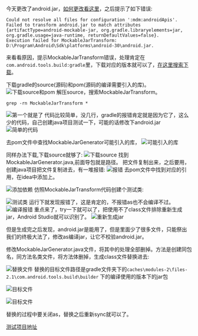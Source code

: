 今天更改了android.jar，[如何更改看这里](https://blog.csdn.net/qq_26413249/article/details/109749465)，之后提示了如下错误:

```
Could not resolve all files for configuration ':mdm:androidApis'.
Failed to transform android.jar to match attributes {artifactType=android-mockable-jar, org.gradle.libraryelements=jar, org.gradle.usage=java-runtime, returnDefaultValues=false}.
Execution failed for MockableJarTransform: D:\Program\Android\Sdk\platforms\android-30\android.jar.
```
来看看原因，提示MockableJarTransform错误，处理肯定在`com.android.tools.build:gradle`里，下载对应的版本就可以了，[在这里搜索下载](https://maven.aliyun.com/mvn/search)。

下载gradle的source(源码)和pom(源码的编译需要引入的库)。
![下载source和pom](https://img-blog.csdnimg.cn/20201119174958731.png?x-oss-process=image/watermark,type_ZmFuZ3poZW5naGVpdGk,shadow_10,text_aHR0cHM6Ly9ibG9nLmNzZG4ubmV0L3FxXzI2NDEzMjQ5,size_16,color_FFFFFF,t_70#pic_center)
解压source，搜索MockableJarTransform。

```
grep -rn MockableJarTransform *
```
![第一个就是了](https://img-blog.csdnimg.cn/2020111917534281.png#pic_center)
代码比较简单，没几行，gradle的报错肯定就是因为它了，这么少的代码，自己创建java项目测试一下，可能的话修改下android.jar
![简单的代码](https://img-blog.csdnimg.cn/20201119175437967.png?x-oss-process=image/watermark,type_ZmFuZ3poZW5naGVpdGk,shadow_10,text_aHR0cHM6Ly9ibG9nLmNzZG4ubmV0L3FxXzI2NDEzMjQ5,size_16,color_FFFFFF,t_70#pic_center)

去pom文件中查找MockableJarGenerator可能引入的库，
![可能引入的库](https://img-blog.csdnimg.cn/20201119175708554.png?x-oss-process=image/watermark,type_ZmFuZ3poZW5naGVpdGk,shadow_10,text_aHR0cHM6Ly9ibG9nLmNzZG4ubmV0L3FxXzI2NDEzMjQ5,size_16,color_FFFFFF,t_70#pic_center)

同样办法下载,下载source就够了:
![下载source](https://img-blog.csdnimg.cn/20201119175820607.png?x-oss-process=image/watermark,type_ZmFuZ3poZW5naGVpdGk,shadow_10,text_aHR0cHM6Ly9ibG9nLmNzZG4ubmV0L3FxXzI2NDEzMjQ5,size_16,color_FFFFFF,t_70#pic_center)
找到MockableJarGenerator.java,前面导包就是路径。
把文件复制出来，之后要用，创建java项目把文件复制进去，有一堆报错:
![报错](https://img-blog.csdnimg.cn/2020111918015890.png?x-oss-process=image/watermark,type_ZmFuZ3poZW5naGVpdGk,shadow_10,text_aHR0cHM6Ly9ibG9nLmNzZG4ubmV0L3FxXzI2NDEzMjQ5,size_16,color_FFFFFF,t_70#pic_center)
去pom文件中找到对应的引用，在idea中添加上。

![添加依赖](https://img-blog.csdnimg.cn/20201119180628807.png?x-oss-process=image/watermark,type_ZmFuZ3poZW5naGVpdGk,shadow_10,text_aHR0cHM6Ly9ibG9nLmNzZG4ubmV0L3FxXzI2NDEzMjQ5,size_16,color_FFFFFF,t_70#pic_center)
仿照MockableJarTransform代码创建个测试类:

![测试类](https://img-blog.csdnimg.cn/20201119180906169.png?x-oss-process=image/watermark,type_ZmFuZ3poZW5naGVpdGk,shadow_10,text_aHR0cHM6Ly9ibG9nLmNzZG4ubmV0L3FxXzI2NDEzMjQ5,size_16,color_FFFFFF,t_70#pic_center)
运行下就发现报错了，这是肯定的，不报错as也不会编译不过。
![编译报错](https://img-blog.csdnimg.cn/2020111918110281.png?x-oss-process=image/watermark,type_ZmFuZ3poZW5naGVpdGk,shadow_10,text_aHR0cHM6Ly9ibG9nLmNzZG4ubmV0L3FxXzI2NDEzMjQ5,size_16,color_FFFFFF,t_70#pic_center)
重点来了，try一下就可以了，把使用不了class文件排除重新生成jar，Android Studio就可以识别了。
![重新生成jar](https://img-blog.csdnimg.cn/20201119181453123.png?x-oss-process=image/watermark,type_ZmFuZ3poZW5naGVpdGk,shadow_10,text_aHR0cHM6Ly9ibG9nLmNzZG4ubmV0L3FxXzI2NDEzMjQ5,size_16,color_FFFFFF,t_70#pic_center)

但是生成完之后发现，android.jar是能用了，但是里面少了很多文件，只能祭出我们的终极大法了，修改as编译jar，让它不校验android.jar。

修改MockableJarGenerator.java文件，将其中的处理全部删掉。方法是创建同包名，同方法名类文件，将方法体删掉，生成class文件替换进去:

![替换文件](https://img-blog.csdnimg.cn/20201120151613514.png?x-oss-process=image/watermark,type_ZmFuZ3poZW5naGVpdGk,shadow_10,text_aHR0cHM6Ly9ibG9nLmNzZG4ubmV0L3FxXzI2NDEzMjQ5,size_16,color_FFFFFF,t_70#pic_center)
替换的目标文件路径是gradle文件夹下的`caches\modules-2\files-2.1\com.android.tools.build\builder` 下的编译使用的版本下的jar包

![目标文件](https://img-blog.csdnimg.cn/2020112015174430.png#pic_center)

![目标文件](https://img-blog.csdnimg.cn/20201120151805740.png#pic_center)

替换的过程中要关闭as，替换之后重新sync就可以了。

[测试项目地址](https://github.com/Reginer/MockableJarGenerator)